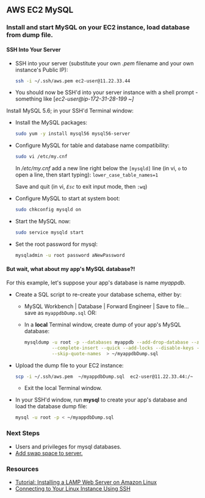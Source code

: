 ## AWS EC2 MySQL
### Install and start MySQL on your EC2 instance, load database from dump file.

#### SSH Into Your Server
* SSH into your server (substitute your own _.pem_ filename and your own instance's Public IP):
    ```bash
    ssh -i ~/.ssh/aws.pem ec2-user@11.22.33.44
    ```

* You should now be SSH'd into your server instance with a shell prompt - something like [_ec2-user@ip-172-31-28-199 ~]_

Install MySQL 5.6; in your SSH'd Terminal window:

  * Install the MySQL packages:
    ```bash
    sudo yum -y install mysql56 mysql56-server
    ```

  * Configure MySQL for table and database name compatibility:
    ```bash
    sudo vi /etc/my.cnf
    ```

    In _/etc/my.cnf_ add a new line right below the `[mysqld]` line (in vi, `o` to open a line, then start typing):
    `lower_case_table_names=1`
    
    Save and quit (in vi, _`Esc`_ to exit input mode, then `:wq`)

  * Configure MySQL to start at system boot:
    ```bash
    sudo chkconfig mysqld on
    ```
    
  * Start the MySQL now:
    ```bash
    sudo service mysqld start
    ```

  * Set the root password for mysql:
    ```bash
    mysqladmin -u root password aNewPassword
    ```

#### But wait, what about my app's MySQL database?!
For this example, let's suppose your app's database is name _myappdb_.
* Create a SQL script to re-create your database schema, either by:

  * MySQL Workbench | Database | Forward Engineer | Save to file... save as `myappdbDump.sql`
  OR:
  * In a **local** Terminal window, create dump of your app's MySQL database:

    ```bash
    mysqldump -u root -p --databases myappdb --add-drop-database --add-drop-table \
              --complete-insert --quick --add-locks --disable-keys --lock-tables \
              --skip-quote-names  > ~/myappdbDump.sql
    ```
    
* Upload the dump file to your EC2 instance:

    ```bash
    scp -i ~/.ssh/aws.pem  ~/myappdbDump.sql  ec2-user@11.22.33.44:/~
    ```
    
    * Exit the local Terminal window.
* In your SSH'd window, run **mysql** to create your app's database and load the database dump file:

    ```bash
    mysql -u root -p < ~/myappdbDump.sql
    ```

### Next Steps
* Users and privileges for mysql databases.
* [Add swap space to server.](addSwapSpace.md)

### Resources
* [Tutorial: Installing a LAMP Web Server on Amazon Linux][install-LAMP]
* [Connecting to Your Linux Instance Using SSH][connect-SSH]


[install-LAMP]: https://docs.aws.amazon.com/AWSEC2/latest/UserGuide/install-LAMP.html
[connect-SSH]: https://docs.aws.amazon.com/AWSEC2/latest/UserGuide/AccessingInstancesLinux.html
